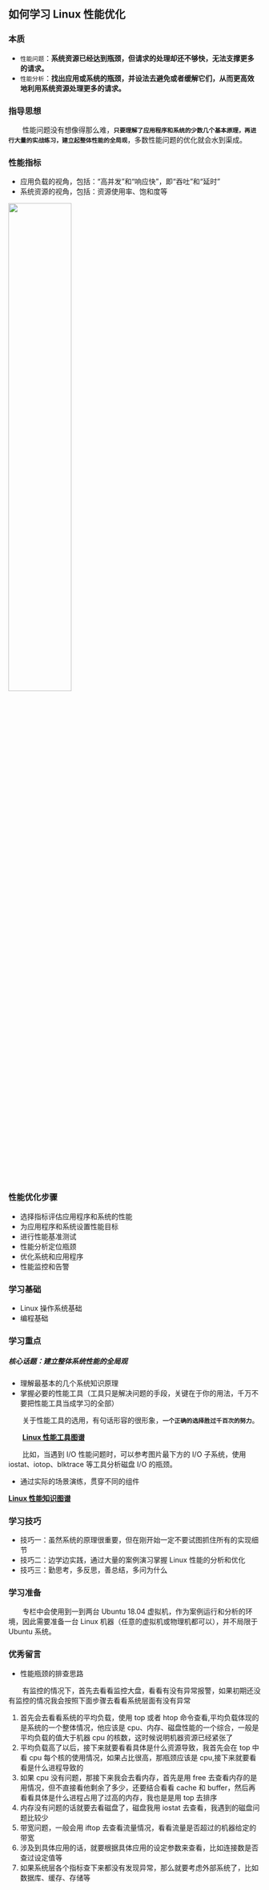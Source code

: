 ## 如何学习 Linux 性能优化

### 本质

- `性能问题`：**系统资源已经达到瓶颈，但请求的处理却还不够快，无法支撑更多的请求。**
- `性能分析`：**找出应用或系统的瓶颈，并设法去避免或者缓解它们，从而更高效地利用系统资源处理更多的请求。**

### 指导思想

&emsp;&emsp;性能问题没有想像得那么难，**`只要理解了应用程序和系统的少数几个基本原理，再进行大量的实战练习，建立起整体性能的全局观`**，多数性能问题的优化就会水到渠成。

### 性能指标

- 应用负载的视角，包括：“高并发”和“响应快”，即“吞吐”和“延时”
- 系统资源的视角，包括：资源使用率、饱和度等

<img src="https://static001.geekbang.org/resource/image/92/1d/920601da775da08844d231bc2b4c301d.png" width="50%" height="50%" align="center"/>

### 性能优化步骤

- 选择指标评估应用程序和系统的性能
- 为应用程序和系统设置性能目标
- 进行性能基准测试
- 性能分析定位瓶颈
- 优化系统和应用程序
- 性能监控和告警

### 学习基础

- Linux 操作系统基础
- 编程基础

### 学习重点

##### 核心话题：**建立整体系统性能的全局观**

- 理解最基本的几个系统知识原理
- 掌握必要的性能工具（工具只是解决问题的手段，关键在于你的用法，千万不要把性能工具当成学习的全部）

&emsp;&emsp;关于性能工具的选用，有句话形容的很形象，**`一个正确的选择胜过千百次的努力`**。

&emsp;&emsp;**[Linux 性能工具图谱](https://static001.geekbang.org/resource/image/9e/7a/9ee6c1c5d88b0468af1a3280865a6b7a.png)**

&emsp;&emsp;比如，当遇到 I/O 性能问题时，可以参考图片最下方的 I/O 子系统，使用 iostat、iotop、blktrace 等工具分析磁盘 I/O 的瓶颈。

- 通过实际的场景演练，贯穿不同的组件

**[Linux 性能知识图谱](https://static001.geekbang.org/resource/image/0f/ba/0faf56cd9521e665f739b03dd04470ba.png)**

### 学习技巧

- 技巧一：虽然系统的原理很重要，但在刚开始一定不要试图抓住所有的实现细节
- 技巧二：边学边实践，通过大量的案例演习掌握 Linux 性能的分析和优化
- 技巧三：勤思考，多反思，善总结，多问为什么

### 学习准备

&emsp;&emsp;专栏中会使用到一到两台 Ubuntu 18.04 虚拟机，作为案例运行和分析的环境，因此需要准备一台 Linux 机器（任意的虚拟机或物理机都可以），并不局限于 Ubuntu 系统。

### 优秀留言

- 性能瓶颈的排查思路

&emsp;&emsp;有监控的情况下，首先去看看监控大盘，看看有没有异常报警，如果初期还没有监控的情况我会按照下面步骤去看看系统层面有没有异常

1. 首先会去看看系统的平均负载，使用 top 或者 htop 命令查看,平均负载体现的是系统的一个整体情况，他应该是 cpu、内存、磁盘性能的一个综合，一般是平均负载的值大于机器 cpu 的核数，这时候说明机器资源已经紧张了
2. 平均负载高了以后，接下来就要看看具体是什么资源导致，我首先会在 top 中看 cpu 每个核的使用情况，如果占比很高，那瓶颈应该是 cpu,接下来就要看看是什么进程导致的
3. 如果 cpu 没有问题，那接下来我会去看内存，首先是用 free 去查看内存的是用情况，但不直接看他剩余了多少，还要结合看看 cache 和 buffer，然后再看看具体是什么进程占用了过高的内存，我也是是用 top 去排序
4. 内存没有问题的话就要去看磁盘了，磁盘我用 iostat 去查看，我遇到的磁盘问题比较少
5. 带宽问题，一般会用 iftop 去查看流量情况，看看流量是否超过的机器给定的带宽
6. 涉及到具体应用的话，就要根据具体应用的设定参数来查看，比如连接数是否查过设定值等
7. 如果系统层各个指标查下来都没有发现异常，那么就要考虑外部系统了，比如数据库、缓存、存储等
